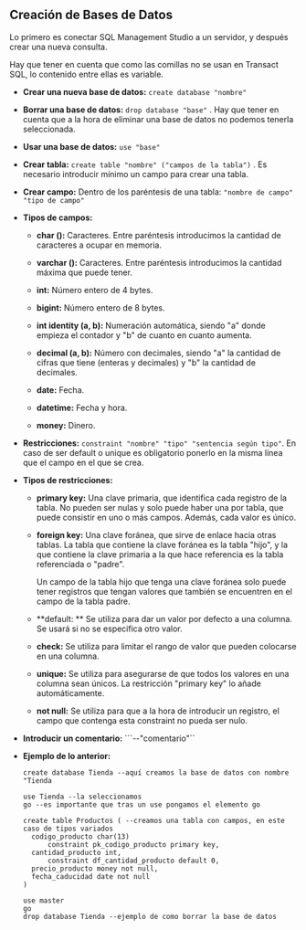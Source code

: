 ## Creación de Bases de Datos

Lo primero es conectar SQL Management Studio a un servidor, y después crear una nueva consulta.

 Hay que tener en cuenta que como las comillas no se usan en Transact SQL, lo contenido entre ellas es variable. 

* **Crear una nueva base de datos:** `create database "nombre"`

* **Borrar una base de datos:** `drop database "base"` . Hay que tener en cuenta que a la hora de eliminar una base de datos no podemos tenerla seleccionada.

* **Usar una base de datos:** `use "base"`

* **Crear tabla:** `create table "nombre" ("campos de la tabla")` . Es necesario introducir mínimo un campo para crear una tabla.

* **Crear campo:** Dentro de los paréntesis de una tabla: `"nombre de campo" "tipo de campo"`

* **Tipos de campos:** 

  * **char ():** Caracteres. Entre paréntesis introducimos la cantidad de caracteres a ocupar en memoria.

  * **varchar ():** Caracteres. Entre paréntesis introducimos la cantidad máxima que puede tener.

  * **int:** Número entero de 4 bytes.

  * **bigint:** Número entero de 8 bytes.

  * **int identity (a, b):** Numeración automática, siendo "a" donde empieza el contador y "b" de cuanto en cuanto aumenta.

  * **decimal (a, b):** Número con decimales, siendo "a" la cantidad de cifras que tiene (enteras y decimales) y "b" la cantidad de decimales.

  * **date:** Fecha.

  * **datetime:** Fecha y hora.

  * **money:** Dinero.

* **Restricciones:** `constraint "nombre" "tipo" "sentencia según tipo"`. En caso de ser default o unique es obligatorio ponerlo en la misma línea que el campo en el que se crea.

* **Tipos de restricciones:** 

  * **primary key:** Una clave primaria, que identifica cada registro de la tabla. No pueden ser nulas y solo puede haber una por tabla, que puede consistir en uno o más campos. Además, cada valor es único.

  * **foreign key:** Una clave foránea, que sirve de enlace hacia otras tablas. La tabla que contiene la clave foránea es la tabla "hijo", y la que contiene la clave primaria a la que hace referencia es la tabla referenciada o "padre". 

    Un campo de la tabla hijo que tenga una clave foránea solo puede tener registros que tengan valores que también se encuentren en el campo de la tabla padre.

  * **default: ** Se utiliza para dar un valor por defecto a una columna. Se usará si no se especifica otro valor.

  * **check:** Se utiliza para limitar el rango de valor que pueden colocarse en una columna.

  * **unique:** Se utiliza para asegurarse de que todos los valores en una columna sean únicos. La restricción "primary key" lo añade automáticamente.

  * **not null:** Se utiliza para que a la hora de introducir un registro, el campo que contenga esta constraint no pueda ser nulo.

* **Introducir un comentario:** ```--"comentario"``

* **Ejemplo de lo anterior:**

  ```Transact SQL
  create database Tienda --aquí creamos la base de datos con nombre "Tienda

  use Tienda --la seleccionamos
  go --es importante que tras un use pongamos el elemento go

  create table Productos ( --creamos una tabla con campos, en este caso de tipos variados
  	codigo_producto char(13)
  		constraint pk_codigo_producto primary key,
  	cantidad_producto int,
  		constraint df_cantidad_producto default 0,
  	precio_producto money not null,
  	fecha_caducidad date not null	
  )

  use master 
  go
  drop database Tienda --ejemplo de como borrar la base de datos
  ```
